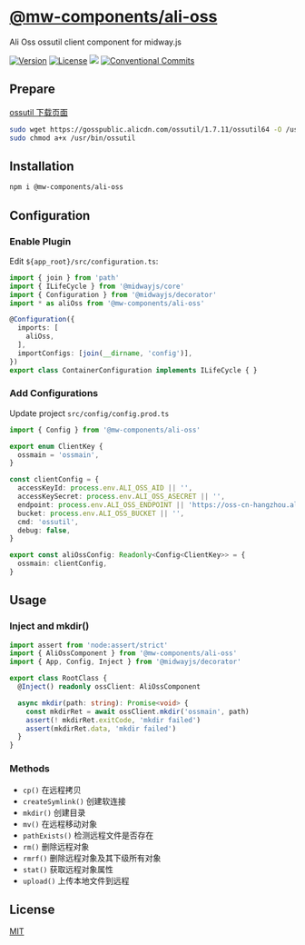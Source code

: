# [@mw-components/ali-oss](https://www.npmjs.com/package/@mw-components/ali-oss)

Ali Oss ossutil client component for midway.js

[![Version](https://img.shields.io/npm/v/@mw-components/ali-oss.svg)](https://www.npmjs.com/package/@mw-components/ali-oss)
[![License](https://img.shields.io/badge/license-MIT-blue.svg)](https://opensource.org/licenses/MIT)
[![](https://img.shields.io/badge/lang-TypeScript-blue.svg)]()
[![Conventional Commits](https://img.shields.io/badge/Conventional%20Commits-1.0.0-yellow.svg)](https://conventionalcommits.org)


## Prepare

[ossutil 下载页面](https://help.aliyun.com/document_detail/120075.html)

```sh
sudo wget https://gosspublic.alicdn.com/ossutil/1.7.11/ossutil64 -O /usr/bin/ossutil
sudo chmod a+x /usr/bin/ossutil
```

## Installation
```sh
npm i @mw-components/ali-oss
```

## Configuration

### Enable Plugin

Edit `${app_root}/src/configuration.ts`:

```ts
import { join } from 'path'
import { ILifeCycle } from '@midwayjs/core'
import { Configuration } from '@midwayjs/decorator'
import * as aliOss from '@mw-components/ali-oss'

@Configuration({
  imports: [
    aliOss,
  ],
  importConfigs: [join(__dirname, 'config')],
})
export class ContainerConfiguration implements ILifeCycle { }

```

### Add Configurations

Update project `src/config/config.prod.ts`
```ts
import { Config } from '@mw-components/ali-oss'

export enum ClientKey {
  ossmain = 'ossmain',
}

const clientConfig = {
  accessKeyId: process.env.ALI_OSS_AID || '',
  accessKeySecret: process.env.ALI_OSS_ASECRET || '',
  endpoint: process.env.ALI_OSS_ENDPOINT || 'https://oss-cn-hangzhou.aliyuncs.com',
  bucket: process.env.ALI_OSS_BUCKET || '',
  cmd: 'ossutil',
  debug: false,
}

export const aliOssConfig: Readonly<Config<ClientKey>> = {
  ossmain: clientConfig,
}
```

## Usage

### Inject and mkdir()

```ts
import assert from 'node:assert/strict'
import { AliOssComponent } from '@mw-components/ali-oss'
import { App, Config, Inject } from '@midwayjs/decorator'

export class RootClass {
  @Inject() readonly ossClient: AliOssComponent

  async mkdir(path: string): Promise<void> {
    const mkdirRet = await ossClient.mkdir('ossmain', path)
    assert(! mkdirRet.exitCode, 'mkdir failed')
    assert(mkdirRet.data, 'mkdir failed')
  }
}

```

### Methods

- `cp()` 在远程拷贝
- `createSymlink()` 创建软连接
- `mkdir()` 创建目录
- `mv()` 在远程移动对象
- `pathExists()` 检测远程文件是否存在
- `rm()` 删除远程对象
- `rmrf()` 删除远程对象及其下级所有对象
- `stat()` 获取远程对象属性
- `upload()` 上传本地文件到远程

## License
[MIT](LICENSE)

